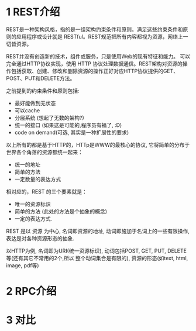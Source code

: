 # 1 REST介绍
REST是一种架构风格，指的是一组架构约束条件和原则。满足这些约束条件和原则的应用程序或设计就是 RESTful。REST规范把所有内容都视为资源，网络上一切皆资源。

REST并没有创造新的技术，组件或服务，只是使用Web的现有特征和能力。 可以完全通过HTTP协议实现，使用 HTTP 协议处理数据通信。REST架构对资源的操作包括获取、创建、修改和删除资源的操作正好对应HTTP协议提供的GET、POST、PUT和DELETE方法。

之前提到的约束条件和原则包括:
* 最好能做到无状态
* 可以cache
* 分层系统 (想起了无数的架构?)
* 统一的接口 (如果这是可能的,程序员有福了, :D)
* code on demand(可选, 其实是一种扩展性的要求)

以上所有的都是基于HTTP的，HTTp是WWW的最核心的协议, 它将简单的分布于世界各个角落的资源都统一起来：
* 统一的地址
* 简单的方法
* 一定数量的表达方式

相对应的，REST 的三个要素就是：
* 唯一的资源标识
* 简单的方法 (此处的方法是个抽象的概念)
* 一定的表达方式.

REST 是以 资源 为中心, 名词即资源的地址, 动词即施加于名词上的一些有限操作, 表达是对各种资源形态的抽象.

以HTTP为例, 名词即为URI(统一资源标识), 动词包括POST, GET, PUT, DELETE等(还有其它不常用的2个,所以 整个动词集合是有限的), 资源的形态(如text, html, image, pdf等)


# 2 RPC介绍

# 3 对比
